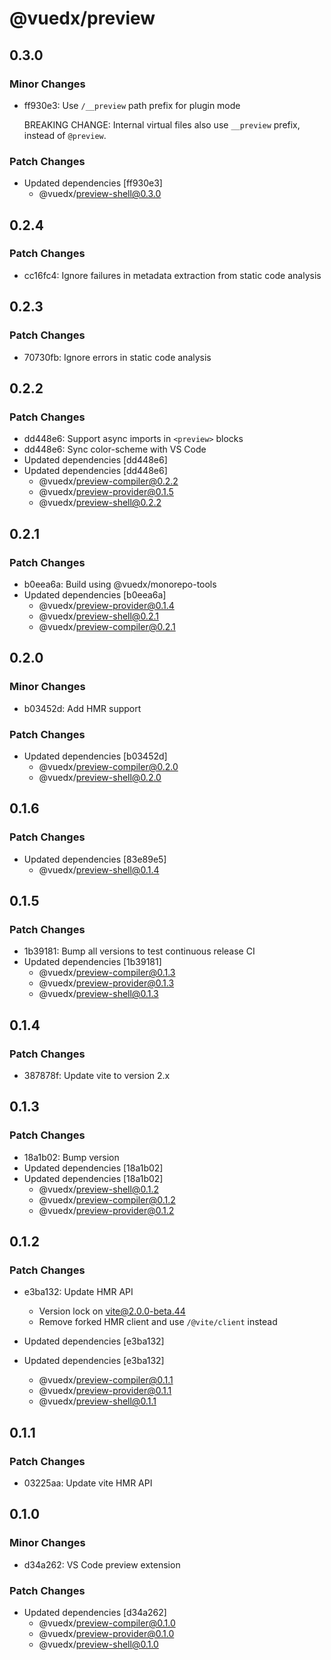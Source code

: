 # @vuedx/preview

## 0.3.0

### Minor Changes

- ff930e3: Use `/__preview` path prefix for plugin mode

  BREAKING CHANGE: Internal virtual files also use `__preview` prefix, instead of `@preview`.

### Patch Changes

- Updated dependencies [ff930e3]
  - @vuedx/preview-shell@0.3.0

## 0.2.4

### Patch Changes

- cc16fc4: Ignore failures in metadata extraction from static code analysis

## 0.2.3

### Patch Changes

- 70730fb: Ignore errors in static code analysis

## 0.2.2

### Patch Changes

- dd448e6: Support async imports in `<preview>` blocks
- dd448e6: Sync color-scheme with VS Code
- Updated dependencies [dd448e6]
- Updated dependencies [dd448e6]
  - @vuedx/preview-compiler@0.2.2
  - @vuedx/preview-provider@0.1.5
  - @vuedx/preview-shell@0.2.2

## 0.2.1

### Patch Changes

- b0eea6a: Build using @vuedx/monorepo-tools
- Updated dependencies [b0eea6a]
  - @vuedx/preview-provider@0.1.4
  - @vuedx/preview-shell@0.2.1
  - @vuedx/preview-compiler@0.2.1

## 0.2.0

### Minor Changes

- b03452d: Add HMR support

### Patch Changes

- Updated dependencies [b03452d]
  - @vuedx/preview-compiler@0.2.0
  - @vuedx/preview-shell@0.2.0

## 0.1.6

### Patch Changes

- Updated dependencies [83e89e5]
  - @vuedx/preview-shell@0.1.4

## 0.1.5

### Patch Changes

- 1b39181: Bump all versions to test continuous release CI
- Updated dependencies [1b39181]
  - @vuedx/preview-compiler@0.1.3
  - @vuedx/preview-provider@0.1.3
  - @vuedx/preview-shell@0.1.3

## 0.1.4

### Patch Changes

- 387878f: Update vite to version 2.x

## 0.1.3

### Patch Changes

- 18a1b02: Bump version
- Updated dependencies [18a1b02]
- Updated dependencies [18a1b02]
  - @vuedx/preview-shell@0.1.2
  - @vuedx/preview-compiler@0.1.2
  - @vuedx/preview-provider@0.1.2

## 0.1.2

### Patch Changes

- e3ba132: Update HMR API

  - Version lock on vite@2.0.0-beta.44
  - Remove forked HMR client and use `/@vite/client` instead

- Updated dependencies [e3ba132]
- Updated dependencies [e3ba132]
  - @vuedx/preview-compiler@0.1.1
  - @vuedx/preview-provider@0.1.1
  - @vuedx/preview-shell@0.1.1

## 0.1.1

### Patch Changes

- 03225aa: Update vite HMR API

## 0.1.0

### Minor Changes

- d34a262: VS Code preview extension

### Patch Changes

- Updated dependencies [d34a262]
  - @vuedx/preview-compiler@0.1.0
  - @vuedx/preview-provider@0.1.0
  - @vuedx/preview-shell@0.1.0
